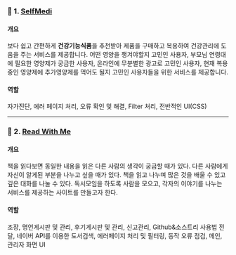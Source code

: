 ### :pushpin: 1. [SelfMedi](https://github.com/thdqudgns/SelfMedi)

#### 개요 
보다 쉽고 간편하게 **건강기능식품**을 추천받아 제품을 구매하고 복용하여 건강관리에 도움을 주는 서비스를 제공합니다. 어떤 영양을 챙겨야할지 고민인 사용자, 부모님 연령대에 필요한 영양제가 궁금한 사용자, 온라인에 무분별한 광고로 고민인 사용자, 현재 복용 중인 영양제에 추가영양제를 먹어도 될지 고민인 사용자들을 위한 서비스를 제공합니다.

#### 역할
자가진단, 에러 페이지 처리, 오류 확인 및 해결, Filter 처리, 전반적인 UI(CSS)

---

### :pushpin: 2. [Read With Me](https://github.com/thdqudgns/ReadWithMe)

#### 개요  
책을 읽다보면 동일한 내용을 읽은 다른 사람의 생각이 궁금할 때가 있다. 다른 사람에게 자신이 알게된 부분을 나누고 싶을 때가 있다. 책을 읽고 나누며 많은 것을 배울 수 있고 깊은 대화를 나눌 수 있다. 독서모임을 하도록 사람을 모으고, 각자의 이야기를 나누는 서비스를 제공하는 사이트를 만들고자 한다. 

#### 역할
조장, 명언게시판 및 관리, 후기게시판 및 관리, 신고관리, Github&소스트리 사용법 전달, 네이버 API를 이용한 도서검색, 에러페이지 처리 및 필터링, 동작 오류 점검, 메인, 관리자 화면 UI
